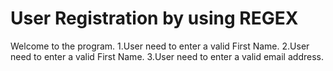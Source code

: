 # User Registration by using REGEX
Welcome to the program.
1.User need to enter a valid First Name.
2.User need to enter a valid First Name.
3.User need to enter a valid email address.

